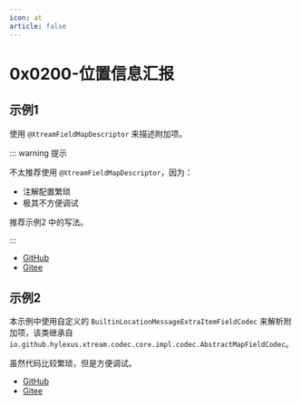 ```yaml
---
icon: at
article: false
---
```


# 0x0200-位置信息汇报

## 示例1

使用 `@XtreamFieldMapDescriptor` 来描述附加项。

::: warning 提示

不太推荐使用 `@XtreamFieldMapDescriptor`，因为：

- 注解配置繁琐
- 极其不方便调试

推荐示例2 中的写法。

:::

- [GitHub](https://github.com/hylexus/xtream-codec/blob/main/ext/jt/jt-808-server-spring-boot-starter-reactive/src/main/java/io/github/hylexus/xtream/codec/ext/jt808/builtin/messages/request/BuiltinMessage0200.java)
- [Gitee](https://gitee.com/hylexus/xtream-codec/blob/main/ext/jt/jt-808-server-spring-boot-starter-reactive/src/main/java/io/github/hylexus/xtream/codec/ext/jt808/builtin/messages/request/BuiltinMessage0200.java)

## 示例2

本示例中使用自定义的 `BuiltinLocationMessageExtraItemFieldCodec` 来解析附加项，该类继承自
`io.github.hylexus.xtream.codec.core.impl.codec.AbstractMapFieldCodec`。

虽然代码比较繁琐，但是方便调试。

- [GitHub](https://github.com/hylexus/xtream-codec/blob/main/ext/jt/jt-808-server-spring-boot-starter-reactive/src/main/java/io/github/hylexus/xtream/codec/ext/jt808/builtin/messages/codec/BuiltinLocationMessageExtraItemFieldCodec.java)
- [Gitee](https://gitee.com/hylexus/xtream-codec/blob/main/ext/jt/jt-808-server-spring-boot-starter-reactive/src/main/java/io/github/hylexus/xtream/codec/ext/jt808/builtin/messages/request/BuiltinMessage0200Sample2.java)

